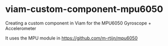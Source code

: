 # viam-custom-component-mpu6050
Creating a custom component in Viam for the MPU6050 Gyroscope + Accelerometer

It uses the MPU module in https://github.com/m-rtijn/mpu6050

